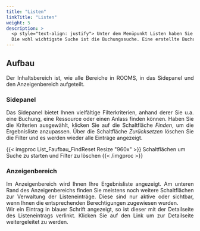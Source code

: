 ```yaml
---
title: "Listen"
linkTitle: "Listen"
weight: 5
description: >
  <p style="text-align: justify"> Unter dem Menüpunkt Listen haben Sie die Möglichkeit verschiedene Suchanfragen durchzuführen. Es kann nicht nur nach Buchungen gesucht werden, sondern auch nach Personen, Ressourcen, Raumeinheiten, Teilnehmenden und Dienstleistenden. 
  Die wohl wichtigste Suche ist die Buchungssuche. Eine erstellte Buchung sollte einfach wiedergefunden werden, um sie unkompliziert verwalten zu können. </p>
---
```


## Aufbau

<p style="text-align: justify"> Der Inhaltsbereich ist, wie alle Bereiche in ROOMS, in das Sidepanel und den Anzeigenbereich aufgeteilt. </p>

### Sidepanel

<p style="text-align: justify"> Das Sidepanel bietet Ihnen vielfältige Filterkriterien, anhand derer Sie u.a. eine Buchung, eine Ressource oder einen Anlass finden können. Haben Sie die Kriterien ausgewählt, klicken Sie auf die Schaltfläche <i>Finden</i>, um die Ergebnisliste anzupassen.
Über die Schaltfläche <i>Zurücksetzen</i> löschen Sie die Filter und es werden wieder alle Einträge angezeigt. </p>

{{< imgproc List_Faufbau_FindReset Resize "960x" >}}
Schaltflächen um Suche zu starten und Filter zu löschen 
{{< /imgproc >}}

### Anzeigenbereich

<p style="text-align: justify"> Im Anzeigenbereich wird Ihnen Ihre Ergebnisliste angezeigt. 
Am unteren Rand des Anzeigenbereichs finden Sie meistens noch weitere Schaltflächen zur Verwaltung der Listeneinträge. Diese sind nur aktive oder sichtbar, wenn Ihnen die entsprechenden Berechtigungen zugewiesen wurden. </br>
Wir ein Eintrag in blauer Schrift angezeigt, so ist dieser mit der Detailseite des Listeneintrags verlinkt. Klicken Sie auf den Link um zur Detailseite weitergeleitet zu werden.</p>